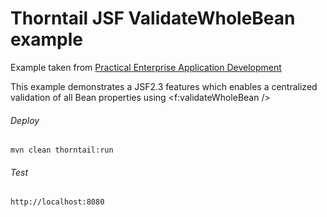 Thorntail JSF ValidateWholeBean example
=====================================

Example taken from [Practical Enterprise Application Development](http://www.itbuzzpress.com/ebooks/java-ee-7-development-on-wildfly.html)

This example demonstrates a JSF2.3 features which enables a centralized validation of all Bean properties using <f:validateWholeBean />

###### Deploy
```shell
mvn clean thorntail:run
```
###### Test
```shell
http://localhost:8080 
```
 
 
